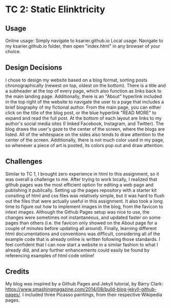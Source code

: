 # TC 2: Static Elinktricity

## Usage
Online usage: Simply navigate to ksarier.github.io
Local usage: Navigate to my ksarier.github.io folder, then open "index.html" in any browser of your choice. 

## Design Decisions
I chose to design my website based on a blog format, sorting posts chronographically (newest on top, oldest on the bottom). There is a title and a subheader at the top of every page, which also function as links back to the main landing page. Additionally, there is an "About" hyperlink included in the top right of the website to navigate the user to a page that includes a brief biography of my fictional author. From the main page, you can either click on the title of the blog post, or the blue hyperlink "READ MORE" to expand and read the full post. At the bottom of each layout are links to my author's social media sites (I linked Facebook, Instagram, and Twitter). The blog draws the user's gaze to the center of the screen, where the blogs are listed. All of the whitespace on the sides also tends to draw attention to the center of the screen. Additionally, there is not much color used in my page, so whenever a piece of art is posted, its colors pop out and draw attention.

## Challenges
Similar to TC 1, I brought zero experience in html to this assignment, so it was overall a challenge to me. After trying to work locally, I realized that github pages was the most efficient option for editing a web page and publishing it publically. Setting up the pages repository with a starter kit consiting of html and css files was relatively simple, but it was hard to flush out the files that were actually useful in this assignment. It also took a long time to figure out how to implement images in the blog, from the favicon to intext images. Although the Github Pages setup was nice to use, the changes were sometimes not instantaneous, and updated faster on some pages than others (i.e. the favicon only showed on the About page for a couple of minutes before updating all around). Finally, learning different html documentations and conventions was difficult, considering all of the example code that is already online is written following those standards. I feel confident that I can now start a website in a similar fashion to what I already did, and any further enhancements could easily be found by referencing examples of html code online!

## Credits
My blog was inspired by a Github Pages and Jekyll tutorial, by Barry Clark: https://www.smashingmagazine.com/2014/08/build-blog-jekyll-github-pages/.
I included three Picasso paintings, from their respective Wikipedia pages.
